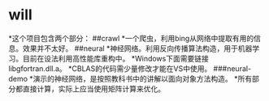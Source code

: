 # will
*这个项目包含两个部分：
##crawl
*一个爬虫，利用bing从网络中提取有用的信息。效果并不太好。
##neural
*神经网络。利用反向传播算法构造，用于机器学习。目前在设法利用高性能库重构中。
*Windows下面需要链接libgfortran.dll.a。
*CBLAS的代码需少量修改才能在VS中使用。
###neural-demo
*演示的神经网络，是按照教科书中的讲解以面向对象方法构造。
*所有部分都直接计算，实际上应当使用矩阵计算来优化。
